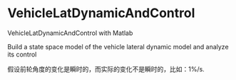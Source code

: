 # VehicleLatDynamicAndControl
VehicleLatDynamicAndControl with Matlab

Build a state space model of the vehicle lateral dynamic model and analyze its control



假设前轮角度的变化是瞬时的，而实际的变化不是瞬时的，比如：1%/s.
